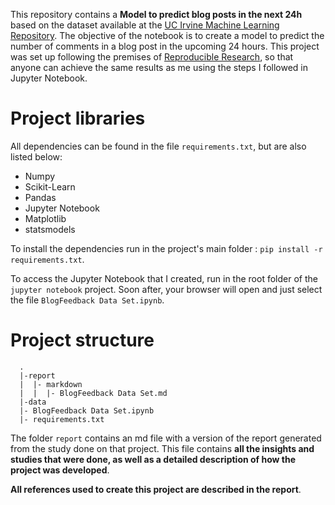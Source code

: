 This repository contains a **Model to predict blog posts in the next 24h** based on the dataset available at the [UC Irvine Machine Learning Repository](https://archive.ics.uci.edu/ml/datasets/BlogFeedback). The objective of the notebook is to create a model to predict the number of comments in a blog post in the upcoming 24 hours. This project was set up following the premises of [Reproducible Research](https://pt.coursera.org/learn/reproducible-research), so that anyone can achieve the same results as me using the steps I followed in Jupyter Notebook.

# Project libraries


All dependencies can be found in the file  `requirements.txt`, but are also listed below:
* Numpy
* Scikit-Learn
* Pandas
* Jupyter Notebook
* Matplotlib
* statsmodels

To install the dependencies run in the project's main folder : `pip install -r requirements.txt`. 

To access the Jupyter Notebook that I created, run in the root folder of the `jupyter notebook` project. Soon after, your browser will open and just select the file `BlogFeedback Data Set.ipynb`.  

# Project structure

```{sh}
  .
  |-report
  |  |- markdown
  |  |  |- BlogFeedback Data Set.md
  |-data
  |- BlogFeedback Data Set.ipynb
  |- requirements.txt
```

The folder `report` contains an md file with a version of the report generated from the study done on that project. This file contains **all the insights and studies that were done, as well as a detailed description of how the project was developed**.

**All references used to create this project are described in the report**. 
